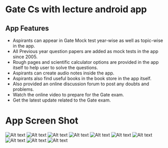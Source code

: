 # Gate Cs with lecture android app
## 

## App Features
- Aspirants can appear in Gate Mock test year-wise as well as topic-wise in the app.
- All Previous year question papers are added as mock tests in the app since 2005.
- Rough pages and scientific calculator options are provided in the app itself to help user to solve the questions.
- Aspirants can create audio notes inside the app.
- Aspirants also find useful books in the book store in the app itself.
- Also provided an online discussion forum to post any doubts and problems.
- Watch the online video to prepare for the Gate exam.
- Get the latest update related to the Gate exam.

# App Screen Shot
![Alt text](/screen/ss_1/to/img.jpg?raw=true "Screenshot")
![Alt text](/screen/ss_2/to/img.jpg?raw=true "Screenshot")
![Alt text](/screen/ss_3/to/img.jpg?raw=true "Screenshot")
![Alt text](/screen/ss_4/to/img.jpg?raw=true "Screenshot")
![Alt text](/screen/ss_5/to/img.jpg?raw=true "Screenshot")
![Alt text](/screen/ss_6/to/img.jpg?raw=true "Screenshot")
![Alt text](/screen/ss_7/to/img.jpg?raw=true "Screenshot")
![Alt text](/screen/ss_8/to/img.jpg?raw=true "Screenshot")
![Alt text](/screen/ss_9/to/img.jpg?raw=true "Screenshot")
![Alt text](/screen/ss_10/to/img.jpg?raw=true "Screenshot")



